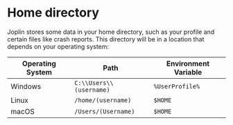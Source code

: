 # Home directory

Joplin stores some data in your home directory, such as your profile and certain files like crash reports. This directory will be in a location that depends on your operating system:

| Operating System | Path | Environment Variable |
| --- | --- | --- |
| Windows | `C:\\Users\\(username)` | `%UserProfile%` |
| Linux | `/home/(username)` | `$HOME` |
| macOS | `/Users/(Username)` | `$HOME` |